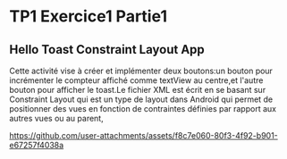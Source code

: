 
# TP1 Exercice1 Partie1
## Hello Toast Constraint Layout App
Cette activité vise à créer et implémenter deux boutons:un bouton pour incrémenter le compteur affiché comme textView au centre,et l'autre bouton pour afficher le toast.Le fichier XML est écrit en se basant sur Constraint Layout qui est un type de layout dans Android qui permet de positionner des vues en fonction de contraintes définies par rapport aux autres vues ou au parent, 

https://github.com/user-attachments/assets/f8c7e060-80f3-4f92-b901-e67257f4038a


